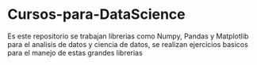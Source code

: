 # Cursos-para-DataScience

Es este repositorio se trabajan librerias como Numpy, Pandas y Matplotlib para el analisis de datos y ciencia de datos, se realizan ejercicios basicos para el manejo de estas grandes librerias
